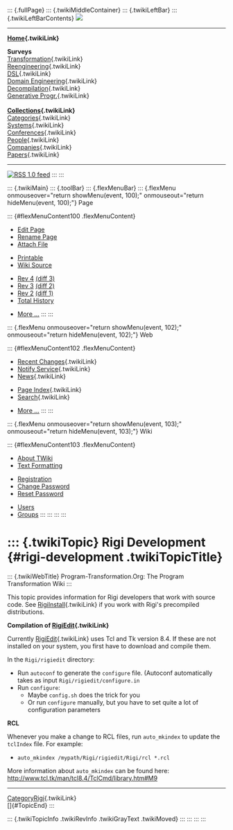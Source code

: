 ::: {.fullPage}
::: {.twikiMiddleContainer}
::: {.twikiLeftBar}
::: {.twikiLeftBarContents}
![](../pub/transformation.gif)

------------------------------------------------------------------------

**[Home](WebHome){.twikiLink}**

**Surveys**\
[Transformation](ProgramTransformation){.twikiLink}\
[Reengineering](ReengineeringWiki){.twikiLink}\
[DSL](DomainSpecificLanguages){.twikiLink}\
[Domain Engineering](DomainEngineering){.twikiLink}\
[Decompilation](DeCompilation){.twikiLink}\
[Generative Progr.](GenerativeProgrammingWiki){.twikiLink}\
\
**[Collections](CategoryCollection){.twikiLink}**\
[Categories](CategoryCategory){.twikiLink}\
[Systems](TransformationSystems){.twikiLink}\
[Conferences](TransformationConferences){.twikiLink}\
[People](TransformationPeople){.twikiLink}\
[Companies](TransformationCompanies){.twikiLink}\
[Papers](CategoryPaper){.twikiLink}

------------------------------------------------------------------------

[![](../pub/rss.gif "RSS 1.0 feed")](WebRss@skin=rss)
:::
:::

::: {.twikiMain}
::: {.toolBar}
::: {.flexMenuBar}
::: {.flexMenu onmouseover="return showMenu(event, 100);" onmouseout="return hideMenu(event, 100);"}
Page

::: {#flexMenuContent100 .flexMenuContent}
-   [Edit
    Page](http://www.program-transformation.org/edit/Transform/RigiDevelopment?t=1536826552)
-   [Rename
    Page](http://www.program-transformation.org/rename/Transform/RigiDevelopment)
-   [Attach
    File](http://www.program-transformation.org/attach/Transform/RigiDevelopment)

<!-- -->

-   [Printable](http://www.program-transformation.org/view/Transform/RigiDevelopment?skin=print.pattern)
-   [Wiki
    Source](http://www.program-transformation.org/view/Transform/RigiDevelopment?skin=text&raw=on&contenttype=text/plain)

<!-- -->

-   [Rev
    4](http://www.program-transformation.org/view/Transform/RigiDevelopment?rev=1.4)
    [(diff 3)](http://www.program-transformation.org/rdiff/Transform/RigiDevelopment?rev1=1.4&rev2=1.3)
-   [Rev
    3](http://www.program-transformation.org/view/Transform/RigiDevelopment?rev=1.3)
    [(diff 2)](http://www.program-transformation.org/rdiff/Transform/RigiDevelopment?rev1=1.3&rev2=1.2)
-   [Rev
    2](http://www.program-transformation.org/view/Transform/RigiDevelopment?rev=1.2)
    [(diff 1)](http://www.program-transformation.org/rdiff/Transform/RigiDevelopment?rev1=1.2&rev2=1.1)
-   [Total
    History](http://www.program-transformation.org/rdiff/Transform/RigiDevelopment)

<!-- -->

-   [More
    \...](http://www.program-transformation.org/oops/Transform/RigiDevelopment?template=oopsmore&param1=1.4&param2=1.4)
:::
:::

::: {.flexMenu onmouseover="return showMenu(event, 102);" onmouseout="return hideMenu(event, 102);"}
Web

::: {#flexMenuContent102 .flexMenuContent}
-   [Recent Changes](WebChanges){.twikiLink}
-   [Notify Service](WebNotify){.twikiLink}
-   [News](WebNews){.twikiLink}

<!-- -->

-   [Page Index](WebIndex){.twikiLink}
-   [Search](WebSearch){.twikiLink}

<!-- -->

-   [More
    \...](http://www.program-transformation.org/oops/Transform/RigiDevelopment?template=oopsmore&param1=1.4&param2=1.4)
:::
:::

::: {.flexMenu onmouseover="return showMenu(event, 103);" onmouseout="return hideMenu(event, 103);"}
Wiki

::: {#flexMenuContent103 .flexMenuContent}
-   [About
    TWiki](http://www.program-transformation.org/view/TWiki/WebHome)
-   [Text
    Formatting](http://www.program-transformation.org/view/TWiki/TextFormattingRules)

<!-- -->

-   [Registration](http://www.program-transformation.org/view/TWiki/TWikiRegistration)
-   [Change
    Password](http://www.program-transformation.org/view/TWiki/ChangePassword)
-   [Reset
    Password](http://www.program-transformation.org/view/TWiki/ResetPassword)

<!-- -->

-   [Users](http://www.program-transformation.org/view/Main/TWikiUsers)
-   [Groups](http://www.program-transformation.org/view/Main/TWikiGroups)
:::
:::
:::
:::

::: {.twikiTopic}
Rigi Development {#rigi-development .twikiTopicTitle}
================

::: {.twikiWebTitle}
Program-Transformation.Org: The Program Transformation Wiki
:::

This topic provides information for Rigi developers that work with
source code. See [RigiInstall](RigiInstall){.twikiLink} if you work with
Rigi\'s precompiled distributions.

**Compilation of [RigiEdit](RigiEdit){.twikiLink}**

Currently [RigiEdit](RigiEdit){.twikiLink} uses Tcl and Tk version 8.4.
If these are not installed on your system, you first have to download
and compile them.

In the `Rigi/rigiedit` directory:

-   Run `autoconf` to generate the `configure` file. (Autoconf
    automatically takes as input `Rigi/rigiedit/configure.in`
-   Run `configure`:
    -   Maybe `config.sh` does the trick for you
    -   Or run `configure` manually, but you have to set quite a lot of
        configuration parameters

**RCL**

Whenever you make a change to RCL files, run `auto_mkindex` to update
the `tclIndex` file. For example:

-   `auto_mkindex /mypath/Rigi/rigiedit/Rigi/rcl *.rcl`

More information about `auto_mkindex` can be found here:
<http://www.tcl.tk/man/tcl8.4/TclCmd/library.htm#M9>

------------------------------------------------------------------------

[CategoryRigi](CategoryRigi){.twikiLink}\
[]{#TopicEnd}
:::

::: {.twikiTopicInfo .twikiRevInfo .twikiGrayText .twikiMoved}
:::
:::
:::
:::
